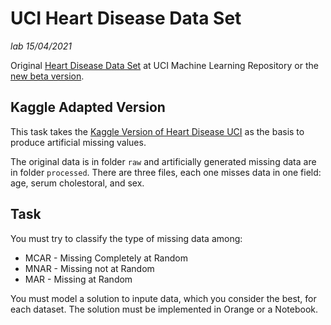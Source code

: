 # UCI Heart Disease Data Set
*lab 15/04/2021*

Original [Heart Disease Data Set](https://archive.ics.uci.edu/ml/datasets/heart+Disease) at UCI Machine Learning Repository or the [new beta version](https://archive-beta.ics.uci.edu/ml/datasets/heart+disease).

## Kaggle Adapted Version

This task takes the [Kaggle Version of  Heart Disease UCI](https://www.kaggle.com/ronitf/heart-disease-uci) as the basis to produce artificial missing values.

The original data is in folder `raw` and artificially generated missing data are in folder `processed`. There are three files, each one misses data in one field: age, serum cholestoral, and sex.

## Task

You must try to classify the type of missing data among:
* MCAR - Missing Completely at Random
* MNAR - Missing not at Random
* MAR - Missing at Random

You must model a solution to inpute data, which you consider the best, for each dataset. The solution must be implemented in Orange or a Notebook.
